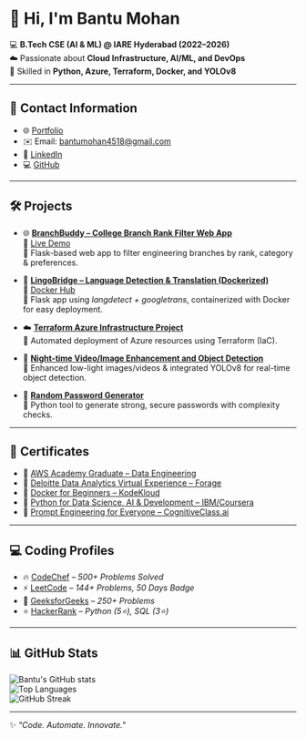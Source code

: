 # 👋 Hi, I'm Bantu Mohan  

💻 **B.Tech CSE (AI & ML) @ IARE Hyderabad (2022–2026)**  
☁️ Passionate about **Cloud Infrastructure, AI/ML, and DevOps**  
🚀 Skilled in **Python, Azure, Terraform, Docker, and YOLOv8**  

---

## 📧 Contact Information  
- 🌐 [Portfolio](https://candid-swan-1ce9c1.netlify.app)
- ✉️ Email: [bantumohan4518@gmail.com](mailto:bantumohan4518@gmail.com)  
- 🔗 [LinkedIn](https://linkedin.com/in/bantu-mohan-b09798309/)  
- 💻 [GitHub](https://github.com/Bantu-Mohan)  

---

## 🛠️ Projects  ##
- 🌐 **[BranchBuddy – College Branch Rank Filter Web App](https://github.com/Bantu-Mohan/BranchBuddy)**  
   🔗 [Live Demo](https://branchbuddy.onrender.com)  
   📌 Flask-based web app to filter engineering branches by rank, category & preferences.  

- 🐳 **[LingoBridge – Language Detection & Translation (Dockerized)](https://github.com/Bantu-Mohan/LingoBridge)**  
   🔗 [Docker Hub](https://hub.docker.com/r/bantumohan/lingobridge)  
   📌 Flask app using *langdetect + googletrans*, containerized with Docker for easy deployment.  

- ☁️ **[Terraform Azure Infrastructure Project](https://github.com/Bantu-Mohan/Terraform-Azure-Infrastructure)**  
   📌 Automated deployment of Azure resources using Terraform (IaC).  

- 🌙 **[Night-time Video/Image Enhancement and Object Detection](https://drive.google.com/drive/u/5/folders/1GIuhgdS7iI7Lc_DqIe03SR5SBGQDcV-n)**  
   📌 Enhanced low-light images/videos & integrated YOLOv8 for real-time object detection.  

- 🔐 **[Random Password Generator](https://github.com/Bantu-Mohan/Random-Password-Generation)**  
   📌 Python tool to generate strong, secure passwords with complexity checks.  

---

## 📜 Certificates  
- 🏅 [AWS Academy Graduate – Data Engineering](https://www.credly.com/badges/c5800cc1-6cca-4065-a896-41c3bf1eb25d/print)  
- 🏅 [Deloitte Data Analytics Virtual Experience – Forage](https://forage-uploads-prod.s3.amazonaws.com/completion-certificates/9PBTqmSxAf6zZTseP/io9DzWKe3PTsiS6GG_9PBTqmSxAf6zZTseP_ZkpiHWz6yFamx6QQJ_1744610093549_completion_certificate.pdf)  
- 🏅 [Docker for Beginners – KodeKloud](https://learn.kodekloud.com/user/certificate/fc670a8d-c808-4818-8d07-9a0d1cb121ee)  
- 🏅 [Python for Data Science, AI & Development – IBM/Coursera](https://www.coursera.org/account/accomplishments/verify/PRP6L85HOB39)  
- 🏅 [Prompt Engineering for Everyone – CognitiveClass.ai](https://courses.cognitiveclass.ai/certificates/629e94e01a554eaf8bcba173ef79c465)  

---

## 💻 Coding Profiles  
- 🔥 [CodeChef](https://www.codechef.com/users/bantu_mohan) – *500+ Problems Solved*  
- ⚡ [LeetCode](https://leetcode.com/Bantu_Mohan/) – *144+ Problems, 50 Days Badge*  
- 🚀 [GeeksforGeeks](https://auth.geeksforgeeks.org/user/bantumohan/practice/) – *250+ Problems*  
- ⭐ [HackerRank](https://www.hackerrank.com/22951a6670) – *Python (5⭐), SQL (3⭐)*  

---

## 📊 GitHub Stats  
![Bantu's GitHub stats](https://github-readme-stats.vercel.app/api?username=Bantu-Mohan&show_icons=true&theme=tokyonight)  
![Top Languages](https://github-readme-stats.vercel.app/api/top-langs/?username=Bantu-Mohan&layout=compact&theme=tokyonight)  
![GitHub Streak](https://github-readme-streak-stats.herokuapp.com/?user=Bantu-Mohan&theme=tokyonight)  

---
✨ *"Code. Automate. Innovate."*  
